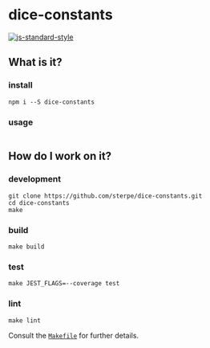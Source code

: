 # dice-constants

[![js-standard-style](https://cdn.rawgit.com/feross/standard/master/badge.svg)](https://github.com/feross/standard)

## What is it?

### install
```
npm i --S dice-constants
```

### usage
```
```

## How do I work on it?

### development
```
git clone https://github.com/sterpe/dice-constants.git
cd dice-constants
make
```

### build
```
make build
```
### test
```
make JEST_FLAGS=--coverage test
```

### lint
```
make lint
```

Consult the [`Makefile`](Makefile) for further details.
